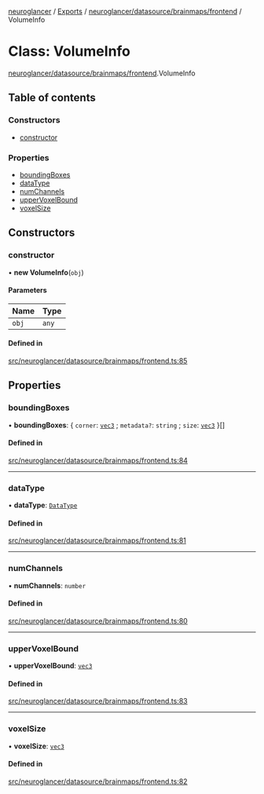[neuroglancer](../README.md) / [Exports](../modules.md) / [neuroglancer/datasource/brainmaps/frontend](../modules/neuroglancer_datasource_brainmaps_frontend.md) / VolumeInfo

# Class: VolumeInfo

[neuroglancer/datasource/brainmaps/frontend](../modules/neuroglancer_datasource_brainmaps_frontend.md).VolumeInfo

## Table of contents

### Constructors

- [constructor](neuroglancer_datasource_brainmaps_frontend.VolumeInfo.md#constructor)

### Properties

- [boundingBoxes](neuroglancer_datasource_brainmaps_frontend.VolumeInfo.md#boundingboxes)
- [dataType](neuroglancer_datasource_brainmaps_frontend.VolumeInfo.md#datatype)
- [numChannels](neuroglancer_datasource_brainmaps_frontend.VolumeInfo.md#numchannels)
- [upperVoxelBound](neuroglancer_datasource_brainmaps_frontend.VolumeInfo.md#uppervoxelbound)
- [voxelSize](neuroglancer_datasource_brainmaps_frontend.VolumeInfo.md#voxelsize)

## Constructors

### constructor

• **new VolumeInfo**(`obj`)

#### Parameters

| Name | Type |
| :------ | :------ |
| `obj` | `any` |

#### Defined in

[src/neuroglancer/datasource/brainmaps/frontend.ts:85](https://github.com/ActiveBrainAtlas2/neuroglancer/blob/034b457d/src/neuroglancer/datasource/brainmaps/frontend.ts#L85)

## Properties

### boundingBoxes

• **boundingBoxes**: { `corner`: [`vec3`](neuroglancer_util_geom.vec3.md) ; `metadata?`: `string` ; `size`: [`vec3`](neuroglancer_util_geom.vec3.md)  }[]

#### Defined in

[src/neuroglancer/datasource/brainmaps/frontend.ts:84](https://github.com/ActiveBrainAtlas2/neuroglancer/blob/034b457d/src/neuroglancer/datasource/brainmaps/frontend.ts#L84)

___

### dataType

• **dataType**: [`DataType`](../enums/neuroglancer_util_data_type.DataType.md)

#### Defined in

[src/neuroglancer/datasource/brainmaps/frontend.ts:81](https://github.com/ActiveBrainAtlas2/neuroglancer/blob/034b457d/src/neuroglancer/datasource/brainmaps/frontend.ts#L81)

___

### numChannels

• **numChannels**: `number`

#### Defined in

[src/neuroglancer/datasource/brainmaps/frontend.ts:80](https://github.com/ActiveBrainAtlas2/neuroglancer/blob/034b457d/src/neuroglancer/datasource/brainmaps/frontend.ts#L80)

___

### upperVoxelBound

• **upperVoxelBound**: [`vec3`](neuroglancer_util_geom.vec3.md)

#### Defined in

[src/neuroglancer/datasource/brainmaps/frontend.ts:83](https://github.com/ActiveBrainAtlas2/neuroglancer/blob/034b457d/src/neuroglancer/datasource/brainmaps/frontend.ts#L83)

___

### voxelSize

• **voxelSize**: [`vec3`](neuroglancer_util_geom.vec3.md)

#### Defined in

[src/neuroglancer/datasource/brainmaps/frontend.ts:82](https://github.com/ActiveBrainAtlas2/neuroglancer/blob/034b457d/src/neuroglancer/datasource/brainmaps/frontend.ts#L82)
